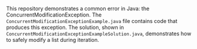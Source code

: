 This repository demonstrates a common error in Java: the ConcurrentModificationException.  The `ConcurrentModificationExceptionExample.java` file contains code that produces this exception. The solution, shown in `ConcurrentModificationExceptionExampleSolution.java`, demonstrates how to safely modify a list during iteration.